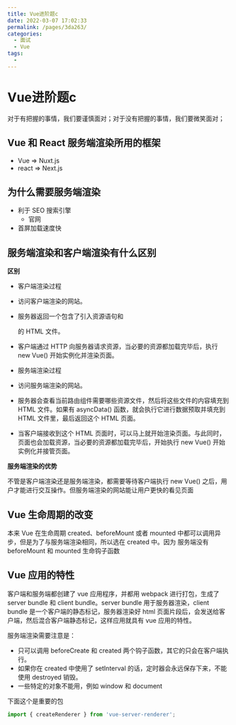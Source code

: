 ```yaml
---
title: Vue进阶题c
date: 2022-03-07 17:02:33
permalink: /pages/3da263/
categories:
  - 面试
  - Vue
tags:
  - 
---
```


# Vue进阶题c

对于有把握的事情，我们要谨慎面对；对于没有把握的事情，我们要微笑面对；

<!-- more -->

## Vue 和 React 服务端渲染所用的框架

- Vue => Nuxt.js
- react => Next.js

## 为什么需要服务端渲染

- 利于 SEO 搜索引擎
  - 官网
- 首屏加载速度快

## 服务端渲染和客户端渲染有什么区别

**区别**

- 客户端渲染过程
- 访问客户端渲染的网站。
- 服务器返回一个包含了引入资源语句和 <div id="app"></div> 的 HTML 文件。
- 客户端通过 HTTP 向服务器请求资源，当必要的资源都加载完毕后，执行 new Vue() 开始实例化并渲染页面。

- 服务端渲染过程
- 访问服务端渲染的网站。
- 服务器会查看当前路由组件需要哪些资源文件，然后将这些文件的内容填充到 HTML 文件。如果有 asyncData() 函数，就会执行它进行数据预取并填充到 HTML 文件里，最后返回这个 HTML 页面。
- 当客户端接收到这个 HTML 页面时，可以马上就开始渲染页面。与此同时，页面也会加载资源，当必要的资源都加载完毕后，开始执行 new Vue() 开始实例化并接管页面。

**服务端渲染的优势**

不管是客户端渲染还是服务端渲染，都需要等待客户端执行 new Vue() 之后，用户才能进行交互操作。但服务端渲染的网站能让用户更快的看见页面

## Vue 生命周期的改变

本来 Vue 在生命周期 created、beforeMount 或者 mounted 中都可以调用异步，但是为了与服务端渲染相同，所以选在 created 中。因为 服务端没有 beforeMount 和 mounted 生命钩子函数

## Vue 应用的特性

客户端和服务端都创建了 vue 应用程序，并都用 webpack 进行打包，生成了 server bundle 和 client bundle。server bundle 用于服务器渲染，client bundle 是一个客户端的静态标记，服务器渲染好 html 页面片段后，会发送给客户端，然后混合客户端静态标记，这样应用就具有 vue 应用的特性。

服务端渲染需要注意是：

- 只可以调用 beforeCreate 和 created 两个钩子函数，其它的只会在客户端执行。
- 如果你在 created 中使用了 setInterval 的话，定时器会永远保存下来，不能使用 destroyed 销毁。
- 一些特定的对象不能用，例如 window 和 document

下面这个是重要的包

```js
import { createRenderer } from 'vue-server-renderer';
```


